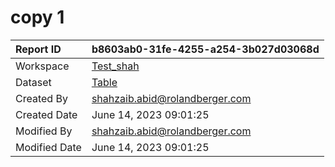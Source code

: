



# copy 1

|Report ID|b8603ab0-31fe-4255-a254-3b027d03068d|
| :--- | :--- |
|Workspace|[Test_shah](../Workspaces/Test_shah.md)|
|Dataset|[Table](../Datasets/Table.md)|
|Created By|shahzaib.abid@rolandberger.com|
|Created Date|June 14, 2023 09:01:25|
|Modified By|shahzaib.abid@rolandberger.com|
|Modified Date|June 14, 2023 09:01:25|
